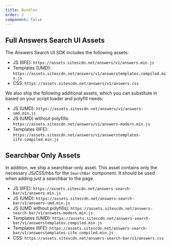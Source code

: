 ```yaml
---
title: Bundles
order: 2
component: false
---
```


## Full Answers Search UI Assets

The Answers Search UI SDK includes the following assets:

* JS (IIFE): `https://assets.sitescdn.net/answers/v1/answers.min.js`
* Templates (UMD): `https://assets.sitescdn.net/answers/v1/answerstemplates.compiled.min.js`
* CSS: `https://assets.sitescdn.net/answers/v1/answers.css`

We also ship the following additional assets, which you can substitute in based on your script loader and polyfill needs:

* JS (UMD): `https://assets.sitescdn.net/answers/v1/answers-umd.min.js`
* JS (UMD) without polyfills: `https://assets.sitescdn.net/answers/v1/answers-modern.min.js`
* Templates (IIFE): `https://assets.sitescdn.net/answers/v1/answerstemplates-iife.compiled.min.js`

## Searchbar Only Assets

In addition, we ship a searchbar-only asset. This asset contains only the necessary JS/CSS/hbs for the `SearchBar` component. It should be used when adding just a searchbar to the page. 

* JS (IIFE): `https://assets.sitescdn.net/answers-search-bar/v1/answers.min.js`
* JS (UMD): `https://assets.sitescdn.net/answers-search-bar/v1/answers-umd.min.js`
* JS (UMD without polyfills): `https://assets.sitescdn.net/answers-search-bar/v1/answers-modern.min.js`
* Templates (UMD): `https://assets.sitescdn.net/answers-search-bar/v1/answerstemplates.compiled.min.js`
* Templates (IIFE): `https://assets.sitescdn.net/answers-search-bar/v1/answerstemplates-iife.compiled.min.js`
* CSS: `https://assets.sitescdn.net/answers-search-bar/v1/answers.css`